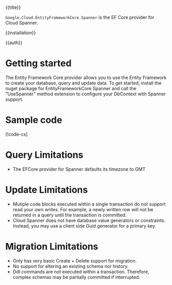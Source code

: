 {{title}}

`Google.Cloud.EntityFrameworkCore.Spanner` is the EF Core provider for Cloud Spanner.

{{installation}}

{{auth}}

# Getting started

The Entity Framework Core provider allows you to use the Entity Framework
to create your database, query and update data. To get started, install
the nuget package for EntityFrameworkCore Spanner and call the "UseSpanner"
method extension to configure your DbContext with Spanner support.

# Sample code
[!code-cs[](obj/snippets/Google.Cloud.EntityFrameworkCore.Spanner.SpannerDbContextOptionsExtensions.txt#UseSpanner)]

# Query Limitations
* The EFCore provider for Spanner defaults its timezone to GMT

# Update Limitations
* Mutiple code blocks executed within a single transaction do not support
read your own writes.  For example, a newly written row will not be returned
in a query until the transaction is committed. 
* Cloud Spanner does not have database value generators or constraints.
Instead, you may use a client side Guid generator for a primary key.

# Migration Limitations
* Only has very basic Create + Delete support for migration.
* No support for altering an existing schema nor history.
* Ddl commands are not executed within a transaction. Therefore,
complex schemas may be partially committed if interrupted.
